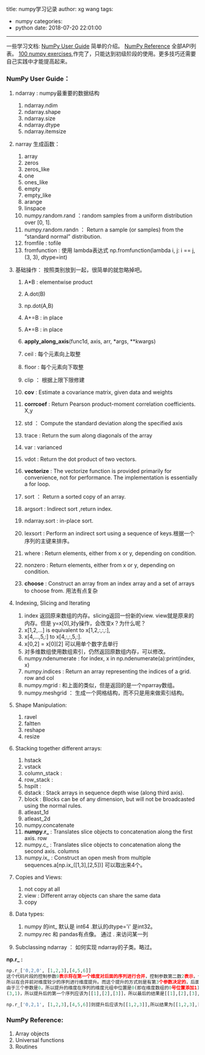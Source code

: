 title: numpy学习记录
author: xg wang
tags:
- numpy
categories:
- python
date: 2018-07-20 22:01:00
---

一些学习文档:
[NumPy User Guide](https://docs.scipy.org/doc/numpy-1.14.1/user/) 简单的介绍。
[NumPy Reference](https://docs.scipy.org/doc/numpy-1.14.1/reference/index.html) 全部API列表。
[100 numpy exercises](https://github.com/rougier/numpy-100),作完了，只能达到初级阶段的使用。更多技巧还需要自己实践中才能提高起来。

### NumPy User Guide：

1. ndarray : numpy最重要的数据结构
    1. ndarray.ndim
    2. ndarray.shape
    3. ndarray.size
    4. ndarray.dtype
    5. ndarray.itemsize


2. narray 生成函数：
    1. array
    2. zeros
    3. zeros_like
    4. one    
    5. ones_like
    6. empty
    7. empty_like
    8. arange
    9. linspace
    10. numpy.random.rand ：random samples from a uniform distribution over [0, 1].
    11. numpy.random.randn ： Return a sample (or samples) from the “standard normal” distribution.
    12. fromfile : tofile
    13. fromfunction : 使用 lambda表达式 np.fromfunction(lambda i, j: i == j, (3, 3), dtype=int)


3. 基础操作： 按照类别放到一起，很简单的就忽略掉吧。
    1. A*B : elementwise product
    2. A.dot(B)
    3. np.dot(A,B)
    4. A+=B : in place
    5. A*=B : in place

    6. **apply_along_axis**(func1d, axis, arr, *args, **kwargs)

    7.  ceil : 每个元素向上取整
    8.  floor : 每个元素向下取整
    9.  clip ： 根据上限下限修建

    10. **cov** : Estimate a covariance matrix, given data and weights
    11. **corrcoef** : Return Pearson product-moment correlation coefficients. X,y
    12. std ： Compute the standard deviation along the specified axis
    13. trace : Return the sum along diagonals of the array
    14. var : varianced
    15. vdot : Return the dot product of two vectors.
    16. **vectorize** : The vectorize function is provided primarily for convenience, not for performance. The implementation is essentially a for loop.

    17. sort ： Return a sorted copy of an array.
    18. argsort : Indirect sort ,return index.
    19. ndarray.sort : in-place sort.
    20. lexsort : Perform an indirect sort using a sequence of keys.根据一个序列的主键来排序。

    21. where : Return elements, either from x or y, depending on condition.
    22. nonzero : Return elements, either from x or y, depending on condition.
    23. **choose** : Construct an array from an index array and a set of arrays to choose from. 用法有点复杂

4. Indexing, Slicing and Iterating
    1. index 返回原来数组的内存。slicing返回一份新的view. view就是原来的内存。但是 y=x[0],对y操作，会改变x？为什么呢？
    1. x[1,2,...] is equivalent to x[1,2,:,:,:],
    2. x[4,...,5,:] to x[4,:,:,5,:].
    3. x[0,2] = x[0][2] 可以用单个数字去单行
    4. 对多维数组使用数组索引，仍然返回原数组内存，可以修改。
    5. numpy.ndenumerate : for index, x in np.ndenumerate(a):print(index, x)
    6. numpy.indices : Return an array representing the indices of a grid. row and col
    7. numpy.mgrid : 和上面的类似，但是返回的是一个nparray数组。
    8. numpy.meshgrid ： 生成一个网格结构，而不只是用来做索引结构。

5. Shape Manipulation:
    1. ravel
    2. faltten
    3. reshape
    4. resize
6. Stacking together different arrays:
    1. hstack
    2. vstack
    3. column_stack : 
    4. row_stack : 
    5. hspilt :
    6. dstack : Stack arrays in sequence depth wise (along third axis).
    7. block : Blocks can be of any dimension, but will not be broadcasted using the normal rules.
    8. atleast_1d
    9. atleast_2d
    10. numpy.concatenate
    11. **numpy.r_** : Translates slice objects to concatenation along the first axis. row
    12. numpy.c_ : Translates slice objects to concatenation along the second axis. columns
    13. numpy.ix_ : Construct an open mesh from multiple sequences.a[np.ix_([1,3],[2,5])] 可以取出来4个。

7. Copies and Views:
    1. not copy at all
    2. view : Different array objects can share the same data
    3. copy

8. Data types: 
    1. numpy 的int_  默认是 int64 .默认的dtype='i' 是int32。
    2. numpy.rec 和 pandas有点像。 通过 . 来访问某一列


9.  Subclassing ndarray ： 如何实现 ndarray的子类。略过。

**np.r_ :**

~~~python
np.r_['0,2,0', [1,2,3],[4,5,6]]
这个代码片段的控制参数0表示将在第一个维度对后面的序列进行合并，控制参数第二数2表示，合并后的结果最少要2维
所以在合并前对维度较少的序列进行维度提升。而这个提升的方式则是有第3个参数决定的，后面两个序列的维度是(3,)
由于三个参数是0，所以提升的维度在序列的维度元组中位置是0(即在维度数组的0号位置添加1)，即提升后的维度为
(3,1)，所以提升后的第一个序列应该为[[1],[2],[3]]，所以最后的结果是[[1],[2],[3],[4],[5],[6]]

np.r_['0,2,1', [1,2,3],[4,5,6]]则提升后应该为[[1,2,3]],所以结果为[[1,2,3],[4,5,6]]
~~~


### NumPy Reference:

1. Array objects
2. Universal functions
3. Routines